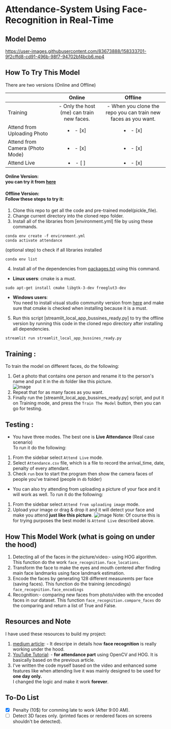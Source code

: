 
# Attendance-System Using Face-Recognition in Real-Time

## Model Demo

https://user-images.githubusercontent.com/83673888/158333701-9f2cffd8-cd91-496b-98f7-94702bf4bcb6.mp4

## How To Try This Model
There are two versions (Online and Offline) 

|                                 | Online                                         | Offline     |
| --------------------------------| :--------------------------------------------: | :------------------------------------------------------------: |
| Training                        | - Only the host (me) can train new faces.      | - When you clone the repo you can train new faces as you want. |
| Attend from Uploading Photo     | <li>- [x] </li>                                | <li>- [x] </li>                                                |
| Attend from Camera (Photo Mode) | <li>- [x] </li>                                | <li>- [x] </li>                                                |
| Attend Live                     | <li>- [ ] </li>                                | <li>- [x] </li>                                                |

#### **Online Version:** <br>you can try it from [here](https://share.streamlit.io/abdassalamahmad/attendance_system/main/streamlit_test_app_online.py)
#### **Offline Version:** <br>Follow these steps to try it:
1. Clone this repo to get all the code and pre-trained model(pickle_file).
2. Change current directory into the cloned repo folder.
3. Install all of the libraries from [environment.yml] file by using these commands.
```
conda env create -f environment.yml
conda activate attendance
```
(optional step) to check if all libraries installed
```
conda env list
```
4. Install all of the dependencies from [packages.txt](.....) using this command.
  - **Linux users**: cmake is a must.
```
sudo apt-get install cmake libgtk-3-dev freeglut3-dev
```
  - **Windows users**:<br> You need to install visual studio community version from [here](https://visualstudio.microsoft.com/downloads/) and make sure that cmake is checked when installing because it is a must.
5. Run this script [streamlit_local_app_bussines_ready.py] to try the offline version by running this code in the cloned repo directory after installing all dependencies.
```py
streamlit run streamlit_local_app_bussines_ready.py
```

Training :
----------
To train the model on different faces, do the following:
1. Get a photo that contains one person and rename it to the person's name and put it in the `db` folder like this picture.<br>
![image](https://user-images.githubusercontent.com/83673888/158378862-30e4cce9-a737-4079-ae8c-99a013ea7460.png)<br>
2. Repeat that for as many faces as you want.
3. Finally run the [streamlit_local_app_bussines_ready.py] script, and put it on Training mode, and press the `Train The Model` button, then you can go for testing.

Testing :
---------
- You have three modes. The best one is **Live Attendance** (Real case scenario)<br>
To run it do the following:
1. From the sidebar select `Attend Live` mode.
2. Select `Attendance.csv` file, which is a file to record the arrival_time, date, penalty of every attendant.
3. Check `run` box to start the program then show the camera faces of people you've trained (people in `db` folder)

- You can also try attending from uploading a picture of your face and it will work as well.
To run it do the following:
1. From the sidebar select `Attend from uploading image` mode.
2. Upload your image or drag & drop it and it will detect your face and make you attend **just like this picture**.
![image](https://user-images.githubusercontent.com/83673888/158464863-65775d07-0023-4e7e-b15a-f2a09052af35.png)
Note: Of course this is for trying purposes the best model is `Attend Live` described above.


## How This Model Work (what is going on under the hood)
1. Detecting all of the faces in the picture/video:- using HOG algorithm. This function do the work `face_recognition.face_locations`.
2. Transform the face to make the eyes and mouth centered after finding main face landmarks using face landmark estimation.
3. Encode the faces by generating 128 different measuremts per face (saving faces). This function do the training (encodings) `face_recognition.face_encodings`
4. Recognition:- comparing new faces from photo/video with the encoded faces in our dataset. This function `face_recognition.compare_faces` do the comparing and return a list of True and False.



## Resources and Note
I have used these resources to build my project:
1. [medium article](https://medium.com/@ageitgey/machine-learning-is-fun-part-4-modern-face-recognition-with-deep-learning-c3cffc121d78): -  It descripe in details how **face recognition** is really working under the hood.
2. [YouTube Tutorial](https://www.youtube.com/watch?v=sz25xxF_AVE): - **for attendance part** using OpenCV and HOG. It is basically based on the previous article.
3. I've written the code myself based on the video and enhanced some features like when attending live it was mainly designed to be used for **one day only.**<br>
I changed the logic and make it work **forever**.<br>









## To-Do List
- [x] Penalty (10$) for comming late to work (After 9:00 AM).
- [ ] Detect 3D faces only. (printed faces or rendered faces on screens shouldn't be detected).
